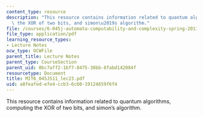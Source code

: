 ```yaml
---
content_type: resource
description: "This resource contains information related to quantum algorithms, computing\
  \ the XOR of two bits, and simon\u2019s algorithm."
file: /courses/6-045j-automata-computability-and-complexity-spring-2011/a8feafedefe4ccb36c6019124659f6f4_MIT6_045JS11_lec23.pdf
file_type: application/pdf
learning_resource_types:
- Lecture Notes
ocw_type: OCWFile
parent_title: Lecture Notes
parent_type: CourseSection
parent_uid: 0bc7aff2-1bf7-8475-38bb-8fabd142084f
resourcetype: Document
title: MIT6_045JS11_lec23.pdf
uid: a8feafed-efe4-ccb3-6c60-19124659f6f4
---
```

This resource contains information related to quantum algorithms, computing the XOR of two bits, and simon’s algorithm.